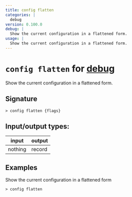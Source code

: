 ```yaml
---
title: config flatten
categories: |
  debug
version: 0.100.0
debug: |
  Show the current configuration in a flattened form.
usage: |
  Show the current configuration in a flattened form.
---
```

<!-- This file is automatically generated. Please edit the command in https://github.com/nushell/nushell instead. -->

# `config flatten` for [debug](/commands/categories/debug.md)

<div class='command-title'>Show the current configuration in a flattened form.</div>

## Signature

```> config flatten {flags} ```


## Input/output types:

| input   | output |
| ------- | ------ |
| nothing | record |

## Examples

Show the current configuration in a flattened form
```nu
> config flatten

```
